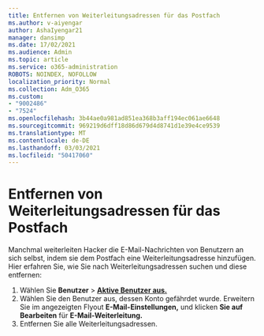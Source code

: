 ```yaml
---
title: Entfernen von Weiterleitungsadressen für das Postfach
ms.author: v-aiyengar
author: AshaIyengar21
manager: dansimp
ms.date: 17/02/2021
ms.audience: Admin
ms.topic: article
ms.service: o365-administration
ROBOTS: NOINDEX, NOFOLLOW
localization_priority: Normal
ms.collection: Adm_O365
ms.custom:
- "9002486"
- "7524"
ms.openlocfilehash: 3b44ae0a981ad851ea368b3aff194ec061ae6648
ms.sourcegitcommit: 969219d6dff18d86d679d4d8741d1e39e4ce9539
ms.translationtype: MT
ms.contentlocale: de-DE
ms.lasthandoff: 03/03/2021
ms.locfileid: "50417060"
---
```

# <a name="remove-forwarding-addresses-on-the-mailbox"></a>Entfernen von Weiterleitungsadressen für das Postfach

Manchmal weiterleiten Hacker die E-Mail-Nachrichten von Benutzern an sich selbst, indem sie dem Postfach eine Weiterleitungsadresse hinzufügen. Hier erfahren Sie, wie Sie nach Weiterleitungsadressen suchen und diese entfernen:

1. Wählen Sie **Benutzer**  >  **[Aktive Benutzer aus.](https://go.microsoft.com/fwlink/p/?linkid=834822)**
1. Wählen Sie den Benutzer aus, dessen Konto gefährdet wurde. Erweitern Sie im angezeigten Flyout **E-Mail-Einstellungen,** und klicken **Sie auf Bearbeiten** für **E-Mail-Weiterleitung.**
1. Entfernen Sie alle Weiterleitungsadressen.
